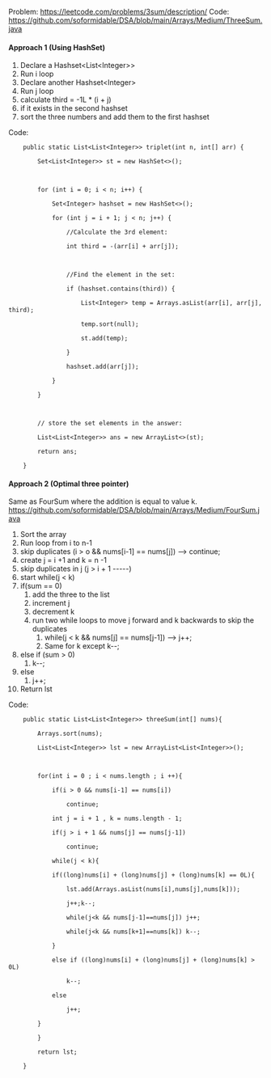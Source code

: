 
Problem: https://leetcode.com/problems/3sum/description/
Code: https://github.com/soformidable/DSA/blob/main/Arrays/Medium/ThreeSum.java

#### Approach 1 (Using HashSet)

1. Declare a Hashset\<List\<Integer>>
2. Run i  loop
3. Declare another Hashset\<Integer>
4. Run j loop
5. calculate third = -1L * (i + j)
6. if it exists in the second hashset
7. sort the three numbers and add them to the first hashset

Code:
```
    public static List<List<Integer>> triplet(int n, int[] arr) {

        Set<List<Integer>> st = new HashSet<>();

  

        for (int i = 0; i < n; i++) {

            Set<Integer> hashset = new HashSet<>();

            for (int j = i + 1; j < n; j++) {

                //Calculate the 3rd element:

                int third = -(arr[i] + arr[j]);

  

                //Find the element in the set:

                if (hashset.contains(third)) {

                    List<Integer> temp = Arrays.asList(arr[i], arr[j], third);

                    temp.sort(null);

                    st.add(temp);

                }

                hashset.add(arr[j]);

            }

        }

  

        // store the set elements in the answer:

        List<List<Integer>> ans = new ArrayList<>(st);

        return ans;

    }
```


#### Approach 2 (Optimal three pointer)

Same as FourSum where the addition is equal to value k.
https://github.com/soformidable/DSA/blob/main/Arrays/Medium/FourSum.java

1. Sort the array
2. Run loop from i to n-1
3. skip duplicates (i > o && nums\[i-1] == nums\[j]) --> continue;
4. create j = i +1 and k = n -1 
5. skip duplicates in j (j > i  + 1 -----)
6. start while(j < k)
7. if(sum == 0)
	1. add the three to the list
	2. increment j
	3. decrement k
	4. run two while loops to move j forward and k backwards to skip the duplicates
		1. while(j < k && nums\[j] == nums\[j-1]) --> j++;
		2. Same for k except k--;
8. else if (sum > 0)
	1. k--;
9. else 
	1. j++;
10. Return lst

Code:
```
    public static List<List<Integer>> threeSum(int[] nums){

        Arrays.sort(nums);

        List<List<Integer>> lst = new ArrayList<List<Integer>>();

  

        for(int i = 0 ; i < nums.length ; i ++){

            if(i > 0 && nums[i-1] == nums[i])

                continue;

            int j = i + 1 , k = nums.length - 1;

            if(j > i + 1 && nums[j] == nums[j-1])

                continue;

            while(j < k){

            if((long)nums[i] + (long)nums[j] + (long)nums[k] == 0L){

                lst.add(Arrays.asList(nums[i],nums[j],nums[k]));

                j++;k--;

                while(j<k && nums[j-1]==nums[j]) j++;

                while(j<k && nums[k+1]==nums[k]) k--;

            }

            else if ((long)nums[i] + (long)nums[j] + (long)nums[k] > 0L)

                k--;

            else

                j++;

        }

        }

        return lst;

    }
```